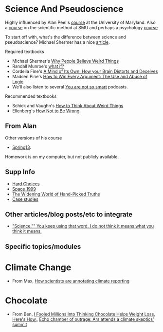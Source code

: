 Science And Pseudoscience
=======================

Highly influenced by Alan Peel's [course][APC] at the University of
Maryland. Also a [course][TSM] on the scientific method at SMU and
perhaps a psychology [course][PsychPseudo]

To start off with, what's the difference between science and
pseudoscience? Michael Shermer has a nice
[article](http://www.scientificamerican.com/article/what-is-pseudoscience/). 


Required textbooks

  * Michael Shermer's [Why People Believe Weird Things][WPBWT]
  * Randall Munroe's [what if?][whatif]
  * Cordeila Fine's [A Mind of Its Own: How your Brain Distorts and Deceives][AMoIO]
  * Madsen Pirie's
  [How to Win Every Argument: The Use and Abuse of Logic][HowToWin]
  * We'll also listen to several [You are not so smart][YNNS] podcasts.

Recommended textbooks

 * Schick and Vaughn's [How to Think About Weird Things][HowToThink]
 * Ellenberg's [How Not to Be Wrong][HowNotToBeWrong]

[YNNS]: http://youarenotsosmart.com/ "You are not so smart"

[APC]: http://www.astro.umd.edu/~peel/CPSD100/ "Alan Peel's Science and Pseudoscience Colloquium, Fall 2014"

[TSM]: http://www.physics.smu.edu/pseudo/ "SMU's The Scientific Method - Critical and Creative Thinking (Debunking Pseudoscience)"

[PsychPseudo]: http://thesciencebit.net/my-class-on-pseudoscience/ "Psychology, Science, & Pseudoscience"

[WPBWT]: http://www.michaelshermer.com/weird-things/ "Michael Shermer's Why People Believe Weird Things"

[whatif]: https://what-if.xkcd.com/ "Randal Munroe's what if?"

[AMoIO]: http://smile.www.amazon.com/Mind-Its-Own-Distorts-Deceives/dp/0393331636 "Cordelia Fine's A Mind of Its Own: How your Brain Distorts and Deceives"

[HowToWin]: http://www.amazon.com/EPZ-How-Win-Every-Argument/dp/0826498949 "EPZ How to Win Every Argument: The Use and Abuse of Logic"

[HowToThink]: http://www.amazon.com/How-Think-About-Weird-Things/dp/007353577X/ref=sr_1_2?ie=UTF8&qid=1429728270&sr=8-2&keywords=How+to+Think+about+Weird+Things "How to Think About Weird Things"

[HowNotToBeWrong]: http://www.amazon.com/How-Not-Be-Wrong-Mathematical/dp/1594205221 "How Not to Be Wrong: The Power of Mathematical Thinking"

## From Alan

Other versions of his course

 * [Spring13](http://earlham.edu/news/article/?id=29846&r=14619).

Homework is on my computer, but not publicly available.

## Supp Info

 * [Hard Choices](http://www.ted.com/talks/ruth_chang_how_to_make_hard_choices?language=en#t-423372)
 * [Space 1999](http://en.wikipedia.org/wiki/Space:_1999)
 * [The Widening World of Hand-Picked Truths](http://www.nytimes.com/2015/08/25/science/the-widening-world-of-hand-picked-truths.html?_r=0)
 * [Case studies](http://sciencecases.lib.buffalo.edu/cs/collection/author_list.asp?author_id=330)

## Other articles/blog posts/etc to integrate

 * ["Science."" You keep using that word. I do not think it means what you think it means.](https://www.sciencebasedmedicine.org/science-you-keep-using-that-word-i-do-not-think-it-means-what-you-think-it-means/)

## Specific topics/modules

# Climate Change

 * From Max, [How scientists are annotating climate reporting](http://www.cjr.org/analysis/feedback_loop.php)

# Chocolate

 * From Ben,
   [I Fooled Millions Into Thinking Chocolate Helps Weight Loss. Here's How.](http://io9.com/i-fooled-millions-into-thinking-chocolate-helps-weight-1707251800), [Echo chamber of outrage: Ars attends a climate skeptics’ summit](http://arstechnica.com/science/2015/07/i-rejoice-that-it-is-warm-ars-attends-a-climate-contrarian-conference/)
